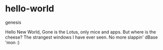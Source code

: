 # hello-world
genesis

Hello New World,
Gone is the Lotus, only mice and apps.  But where is the cheese?
The strangest windows I have ever seen. No more slappin' dBase 'mon :)

